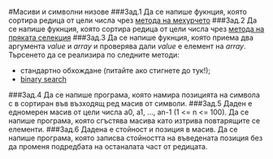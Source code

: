 #Масиви и символни низове
###Зад.1
Да се напише фукнция, която сортира редица от цели числа чрез [метода на мехурчето](http://visualgo.net/sorting.html#)
###Зад.2
Да се напише фукнция, която сортира редица от цели числа чрез [метода на пряката селекция](http://visualgo.net/sorting.html#)
###Зад.3
Да се напише фукнция, която приема два аргумента _value_ и _array_ и проверява дали _value_ е елемент на _array_. Търсенето да се реализира по следните методи:
* стандартно обхождане (питайте ако стигнете до тук!);
* [binary search](https://en.wikipedia.org/wiki/Binary_search_algorithm)

###Зад.4
Да се напише програма, която намира позицията на символа c в сортиран във възходящ ред масив от символи.
###Зад.5
Даден е едномерен масив от цели числа a0, a1, ..., an-1 (1 <= n <= 100). Да се напише програма, която сгъстява масива като изтрива повтарящите се елементи.
###Зад.6
Дадена е стойност и позиция в масив. Да се напише програма, която записва стойността на въведената позиция без да променя подредбата на останалата част от редицата.
